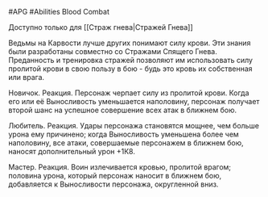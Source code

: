 #APG #Abilities
Blood Combat

Доступно только для [[Страж гнева|Стражей Гнева]] 

Ведьмы на Карвости лучше других понимают силу крови. Эти знания были разработаны совместно со Стражами Спящего Гнева. Преданность и тренировка стражей позволяют им использовать силу пролитой крови в свою пользу в бою - будь это кровь их собственная или врага. 

Новичок. Реакция. Персонаж черпает силу из пролитой крови. Когда его или её Выносливость уменьшается наполовину, персонаж получает второй шанс на успешное совершение всех атак в ближнем бою. 

Любитель. Реакция. Удары персонажа становятся мощнее, чем больше урона ему причинено; когда Выносливость уменьшена более чем наполовину, все атаки, совершаемые персонажем в ближнем бою, наносят дополнительный урон +1К8.  

Мастер. Реакция. Воин излечивается кровью, пролитой врагом; половина урона, который персонаж наносит в ближнем бою, добавляется к Выносливости персонажа, округленной вниз. 